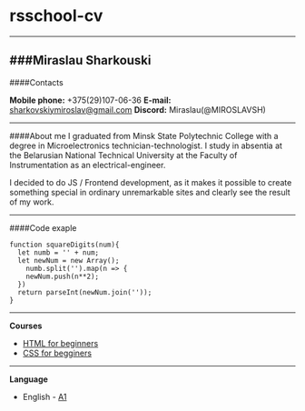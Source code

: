 # rsschool-cv
---
###Miraslau Sharkouski
---
####Contacts

**Mobile phone:** +375(29)107-06-36
**E-mail:** sharkovskiymiroslav@gmail.com
**Discord:** Miraslau(@MIROSLAVSH) 
***
####About me
I graduated from Minsk State Polytechnic College with a degree in Microelectronics technician-technologist. I study in absentia at the Belarusian National Technical University at the Faculty of Instrumentation as an electrical-engineer.

I decided to do JS / Frontend development, as it makes it possible to create something special in ordinary unremarkable sites and clearly see the result of my work.
___
####Code exaple
```
function squareDigits(num){    
  let numb = '' + num;
  let newNum = new Array();
    numb.split('').map(n => {
    newNum.push(n**2);
  })
  return parseInt(newNum.join(''));
}
 ```
 ___
**Courses**
- [HTML for beginners](https://ru.code-basics.com/languages/html)
- [CSS  for begginers](https://ru.code-basics.com/languages/css)
 ___ 
 **Language**
 - English - [A1](https://www.efset.org/quick-check/take-test/#set15-190/result)
